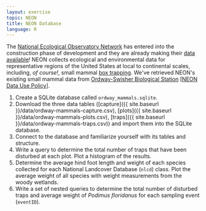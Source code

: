```yaml
---
layout: exercise
topic: NEON
title: NEON Database
language: R
---
```


The [National Ecological Observatory Network](http://www.neoninc.org) has entered into the construction phase of development and they are already making their [data available](http://data.neonscience.org/home)! NEON collects ecological and environmental data for representative regions of the United States at local to continental scales, including, *of course!*, small mammal [box trapping](https://en.wikipedia.org/wiki/Sherman_trap). We've retrieved NEON's existing small mammal data from [Ordway-Swisher Biological Station](http://ordway-swisher.ufl.edu/) [[NEON Data Use Policy](http://data.neonscience.org/data-policy)]. 

1. Create a SQLite database called `ordway_mammals.sqlite`. 
2. Download the three data tables ([capture]({{ site.baseurl }}/data/ordway-mammals-capture.csv), [plots]({{ site.baseurl }}/data/ordway-mammals-plots.csv), [traps]({{ site.baseurl }}/data/ordway-mammals-traps.csv)) and import them into the SQLite database.
3. Connect to the database and familiarize yourself with its tables and structure.
4. Write a query to determine the total number of traps that have been disturbed 
at each plot. Plot a histogram of the results.
5. Determine the average hind foot length and weight of each species collected 
for each National Landcover Database (`nlcd`) class. Plot the average weight of all species with weight measurements from the woody wetlands.
6. Write a set of nested queries to determine the total number of disturbed traps and average weight of *Podimus floridanus* for each sampling event (`eventID`).
